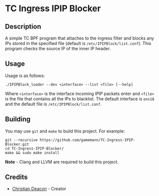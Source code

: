 # TC Ingress IPIP Blocker
## Description
A simple TC BPF program that attaches to the ingress filter and blocks any IPs stored in the specified file (default is `/etc/IPIPBlock/list.conf`). This program checks the source IP of the inner IP header.

## Usage
Usage is as follows:

```
./IPIPBlock_loader --dev <interface> --list <file> [--help]
```

Where `<interface>` is the interface incoming IPIP packets enter and `<file>` is the file that contains all the IPs to blacklist. The default interface is `ens18` and the default file is `/etc/IPIPBlock/list.conf`.

## Building
You may use `git` and `make` to build this project. For example:

```
git --recursive https://github.com/gamemann/TC-Ingress-IPIP-Blocker.git
cd TC-Ingress-IPIP-Blocker/
make && sudo make install
```

**Note** - Clang and LLVM are required to build this project.

## Credits
* [Christian Deacon](https://www.linkedin.com/in/christian-deacon-902042186/) - Creator